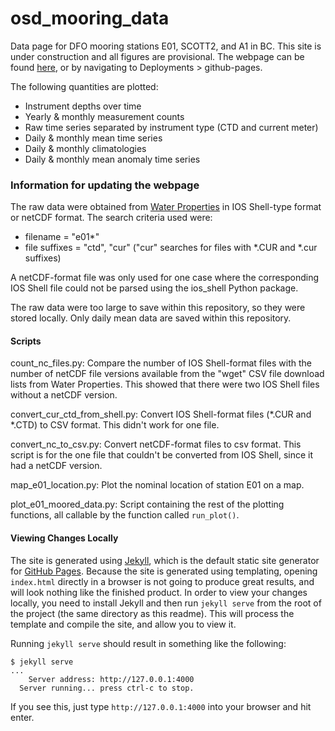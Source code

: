 # osd_mooring_data
Data page for DFO mooring stations E01, SCOTT2, and A1 in BC. This site is under construction and all figures are provisional.
The webpage can be found [here](https://ios-osd-dpg.github.io/mooring_data_page/), or by navigating to Deployments > github-pages.

The following quantities are plotted:
* Instrument depths over time
* Yearly & monthly measurement counts
* Raw time series separated by instrument type (CTD and current meter)
* Daily & monthly mean time series
* Daily & monthly climatologies
* Daily & monthly mean anomaly time series

### Information for updating the webpage

The raw data were obtained from [Water Properties](https://www.waterproperties.ca/) in IOS Shell-type format or netCDF format. The search criteria used were:
* filename = "e01*"
* file suffixes = "ctd", "cur" ("cur" searches for files with *.CUR and *.cur suffixes)

A netCDF-format file was only used for one case where the corresponding IOS Shell file could not be parsed using the ios_shell Python package. 

The raw data were too large to save within this repository, so they were stored locally. Only daily mean data are saved within this repository.

#### Scripts
count_nc_files.py: Compare the number of IOS Shell-format files with the number of netCDF file versions available from the "wget" CSV file download lists from Water Properties. This showed that there were two IOS Shell files without a netCDF version.

convert_cur_ctd_from_shell.py: Convert IOS Shell-format files (*.CUR and *.CTD) to CSV format. This didn't work for one file.

convert_nc_to_csv.py: Convert netCDF-format files to csv format. This script is for the one file that couldn't be converted from IOS Shell, since it had a netCDF version.

map_e01_location.py: Plot the nominal location of station E01 on a map.

plot_e01_moored_data.py: Script containing the rest of the plotting functions, all callable by the function called `run_plot()`.

#### Viewing Changes Locally
The site is generated using [Jekyll](https://jekyllrb.com), which is the default static site generator for [GitHub Pages](https://pages.github.com).
Because the site is generated using templating, opening `index.html` directly in a browser is not going to produce great results, and will look nothing like the finished product.
In order to view your changes locally, you need to install Jekyll and then run `jekyll serve` from the root of the project (the same directory as this readme).
This will process the template and compile the site, and allow you to view it.

Running `jekyll serve` should result in something like the following:

	$ jekyll serve
	...
		Server address: http://127.0.0.1:4000
	  Server running... press ctrl-c to stop.

If you see this, just type `http://127.0.0.1:4000` into your browser and hit enter.
